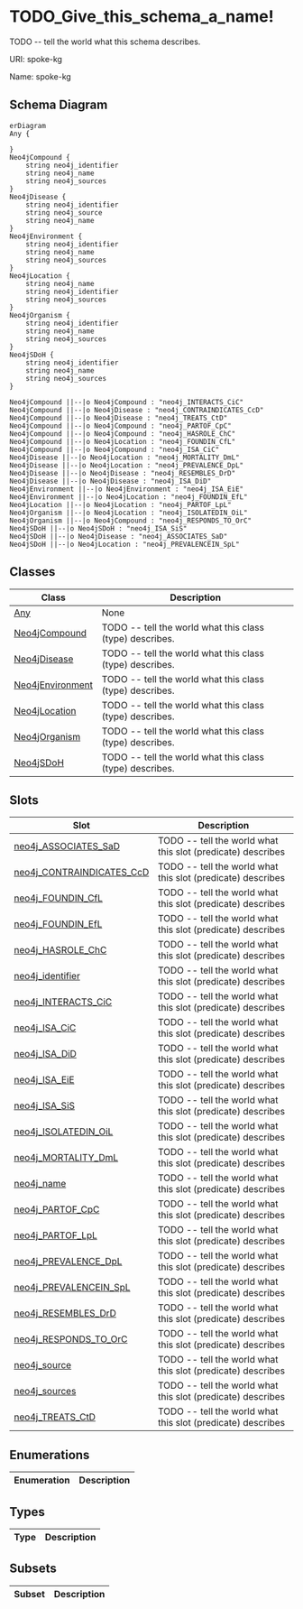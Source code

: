 # TODO_Give_this_schema_a_name!

TODO -- tell the world what this schema describes.

URI: spoke-kg

Name: spoke-kg



## Schema Diagram

```mermaid
erDiagram
Any {

}
Neo4jCompound {
    string neo4j_identifier  
    string neo4j_name  
    string neo4j_sources  
}
Neo4jDisease {
    string neo4j_identifier  
    string neo4j_source  
    string neo4j_name  
}
Neo4jEnvironment {
    string neo4j_identifier  
    string neo4j_name  
    string neo4j_sources  
}
Neo4jLocation {
    string neo4j_name  
    string neo4j_identifier  
    string neo4j_sources  
}
Neo4jOrganism {
    string neo4j_identifier  
    string neo4j_name  
    string neo4j_sources  
}
Neo4jSDoH {
    string neo4j_identifier  
    string neo4j_name  
    string neo4j_sources  
}

Neo4jCompound ||--|o Neo4jCompound : "neo4j_INTERACTS_CiC"
Neo4jCompound ||--|o Neo4jDisease : "neo4j_CONTRAINDICATES_CcD"
Neo4jCompound ||--|o Neo4jDisease : "neo4j_TREATS_CtD"
Neo4jCompound ||--|o Neo4jCompound : "neo4j_PARTOF_CpC"
Neo4jCompound ||--|o Neo4jCompound : "neo4j_HASROLE_ChC"
Neo4jCompound ||--|o Neo4jLocation : "neo4j_FOUNDIN_CfL"
Neo4jCompound ||--|o Neo4jCompound : "neo4j_ISA_CiC"
Neo4jDisease ||--|o Neo4jLocation : "neo4j_MORTALITY_DmL"
Neo4jDisease ||--|o Neo4jLocation : "neo4j_PREVALENCE_DpL"
Neo4jDisease ||--|o Neo4jDisease : "neo4j_RESEMBLES_DrD"
Neo4jDisease ||--|o Neo4jDisease : "neo4j_ISA_DiD"
Neo4jEnvironment ||--|o Neo4jEnvironment : "neo4j_ISA_EiE"
Neo4jEnvironment ||--|o Neo4jLocation : "neo4j_FOUNDIN_EfL"
Neo4jLocation ||--|o Neo4jLocation : "neo4j_PARTOF_LpL"
Neo4jOrganism ||--|o Neo4jLocation : "neo4j_ISOLATEDIN_OiL"
Neo4jOrganism ||--|o Neo4jCompound : "neo4j_RESPONDS_TO_OrC"
Neo4jSDoH ||--|o Neo4jSDoH : "neo4j_ISA_SiS"
Neo4jSDoH ||--|o Neo4jDisease : "neo4j_ASSOCIATES_SaD"
Neo4jSDoH ||--|o Neo4jLocation : "neo4j_PREVALENCEIN_SpL"

```


## Classes

| Class | Description |
| --- | --- |
| [Any](classes/Any.md) | None |
| [Neo4jCompound](classes/Neo4jCompound.md) | TODO -- tell the world what this class (type) describes. |
| [Neo4jDisease](classes/Neo4jDisease.md) | TODO -- tell the world what this class (type) describes. |
| [Neo4jEnvironment](classes/Neo4jEnvironment.md) | TODO -- tell the world what this class (type) describes. |
| [Neo4jLocation](classes/Neo4jLocation.md) | TODO -- tell the world what this class (type) describes. |
| [Neo4jOrganism](classes/Neo4jOrganism.md) | TODO -- tell the world what this class (type) describes. |
| [Neo4jSDoH](classes/Neo4jSDoH.md) | TODO -- tell the world what this class (type) describes. |



## Slots

| Slot | Description |
| --- | --- |
| [neo4j_ASSOCIATES_SaD](slots/neo4j_ASSOCIATES_SaD.md) | TODO -- tell the world what this slot (predicate) describes |
| [neo4j_CONTRAINDICATES_CcD](slots/neo4j_CONTRAINDICATES_CcD.md) | TODO -- tell the world what this slot (predicate) describes |
| [neo4j_FOUNDIN_CfL](slots/neo4j_FOUNDIN_CfL.md) | TODO -- tell the world what this slot (predicate) describes |
| [neo4j_FOUNDIN_EfL](slots/neo4j_FOUNDIN_EfL.md) | TODO -- tell the world what this slot (predicate) describes |
| [neo4j_HASROLE_ChC](slots/neo4j_HASROLE_ChC.md) | TODO -- tell the world what this slot (predicate) describes |
| [neo4j_identifier](slots/neo4j_identifier.md) | TODO -- tell the world what this slot (predicate) describes |
| [neo4j_INTERACTS_CiC](slots/neo4j_INTERACTS_CiC.md) | TODO -- tell the world what this slot (predicate) describes |
| [neo4j_ISA_CiC](slots/neo4j_ISA_CiC.md) | TODO -- tell the world what this slot (predicate) describes |
| [neo4j_ISA_DiD](slots/neo4j_ISA_DiD.md) | TODO -- tell the world what this slot (predicate) describes |
| [neo4j_ISA_EiE](slots/neo4j_ISA_EiE.md) | TODO -- tell the world what this slot (predicate) describes |
| [neo4j_ISA_SiS](slots/neo4j_ISA_SiS.md) | TODO -- tell the world what this slot (predicate) describes |
| [neo4j_ISOLATEDIN_OiL](slots/neo4j_ISOLATEDIN_OiL.md) | TODO -- tell the world what this slot (predicate) describes |
| [neo4j_MORTALITY_DmL](slots/neo4j_MORTALITY_DmL.md) | TODO -- tell the world what this slot (predicate) describes |
| [neo4j_name](slots/neo4j_name.md) | TODO -- tell the world what this slot (predicate) describes |
| [neo4j_PARTOF_CpC](slots/neo4j_PARTOF_CpC.md) | TODO -- tell the world what this slot (predicate) describes |
| [neo4j_PARTOF_LpL](slots/neo4j_PARTOF_LpL.md) | TODO -- tell the world what this slot (predicate) describes |
| [neo4j_PREVALENCE_DpL](slots/neo4j_PREVALENCE_DpL.md) | TODO -- tell the world what this slot (predicate) describes |
| [neo4j_PREVALENCEIN_SpL](slots/neo4j_PREVALENCEIN_SpL.md) | TODO -- tell the world what this slot (predicate) describes |
| [neo4j_RESEMBLES_DrD](slots/neo4j_RESEMBLES_DrD.md) | TODO -- tell the world what this slot (predicate) describes |
| [neo4j_RESPONDS_TO_OrC](slots/neo4j_RESPONDS_TO_OrC.md) | TODO -- tell the world what this slot (predicate) describes |
| [neo4j_source](slots/neo4j_source.md) | TODO -- tell the world what this slot (predicate) describes |
| [neo4j_sources](slots/neo4j_sources.md) | TODO -- tell the world what this slot (predicate) describes |
| [neo4j_TREATS_CtD](slots/neo4j_TREATS_CtD.md) | TODO -- tell the world what this slot (predicate) describes |


## Enumerations

| Enumeration | Description |
| --- | --- |


## Types

| Type | Description |
| --- | --- |


## Subsets

| Subset | Description |
| --- | --- |
